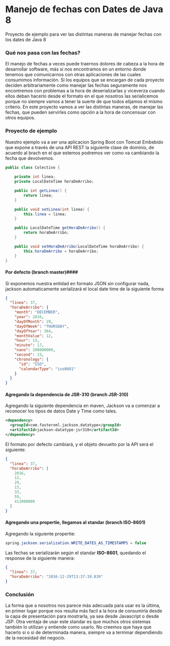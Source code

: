 # Manejo de fechas con Dates de Java 8

Proyecto de ejemplo para ver las distintas maneras de manejar fechas con los dates de Java 8

### Qué nos pasa con las fechas? ###

El manejo de fechas a veces puede traernos dolores de cabeza a la hora de desarrollar software, más si nos encontramos
en un entorno donde tenemos que comunicarnos con otras aplicaciones de las cuales consumimos información.
Si los equipos que se encargan de cada proyecto deciden arbitrariamente como manejar las fechas seguramente nos encontremos con problemas
a la hora de deserializarlas y viceverza cuando ellos deban hacerlo desde el formato en el que nosotros las serialicemos porque no 
siempre vamos a tener la suerte de que todos elijamos el mismo criterio.
En este proyecto vamos a ver las distintas maneras, de manejar las fechas, que pueden servirles como opción a la hora de concensuar con
otros equipos.

### Proyecto de ejemplo ###

Nuestro ejemplo va a ser una aplicacion Spring Boot con Tomcat Embebido que expone a través de una API REST la siguiente clase de dominio, de acuerdo al brach en el que estemos podremos ver como va cambiando la fecha que devolvemos.

```java
public class Colectivo {
    
    private int linea;
    private LocalDateTime horaDeArribo;

    public int getLinea() {
        return linea;
    }

    public void setLinea(int linea) {
        this.linea = linea;
    }

    public LocalDateTime getHoraDeArribo() {
        return horaDeArribo;
    }

    public void setHoraDeArribo(LocalDateTime horaDeArribo) {
        this.horaDeArribo = horaDeArribo;
    }
}
```

#### Por defecto (branch master)####

Si exponemos nuestra entidad en formato JSON sin configurar nada, jackson automaticamente serializará el local date time de la siguiente forma

```json
{
  "linea": 37,
  "horaDeArribo": {
    "month": "DECEMBER",
    "year": 2016,
    "dayOfMonth": 29,
    "dayOfWeek": "THURSDAY",
    "dayOfYear": 364,
    "monthValue": 12,
    "hour": 13,
    "minute": 17,
    "nano": 208000000,
    "second": 23,
    "chronology": {
      "id": "ISO",
      "calendarType": "iso8601"
    }
  }
}
```

#### Agregando la dependencia de JSR-310 (branch JSR-310) ####

Agregando la siguiente dependencia en maven, Jackson va a comenzar a reconocer los tipos de datos Date y Time como tales.

```xml
<dependency>
  <groupId>com.fasterxml.jackson.datatype</groupId>
  <artifactId>jackson-datatype-jsr310</artifactId>
</dependency>
```
El formato por defecto cambiará, y el objeto devuelto por la API será el siguiente:

```json
{
  "linea": 37,
  "horaDeArribo": [
    2016,
    12,
    29,
    13,
    33,
    59,
    412000000
  ]
}
```

#### Agregando una propertie, llegamos al standar (branch ISO-8601) ####

Agregando la siguiente propertie:

```java
spring.jackson.serialization.WRITE_DATES_AS_TIMESTAMPS = false
```
Las fechas se serializarán según el standar **ISO-8601**, quedando el response de la siguiente manera:

```json
{
  "linea": 37,
  "horaDeArribo": "2016-12-29T13:37:19.839"
}
```

### Conclusión ###
La forma que a nosotros nos parece más adecuada para usar es la última, en primer lugar porque nos resulta más facil a la hora de consumirla desde la capa de presentación para mostrarla, ya sea desde Javascript o desde JSP.
Otra ventaja de usar este standar es que muchos otros sistemas también lo utilizan y entiende como usarlo.
No creemos que haya que hacerlo si o si de determinada manera, siempre va a terminar dependiendo de la necesidad del negocio.



